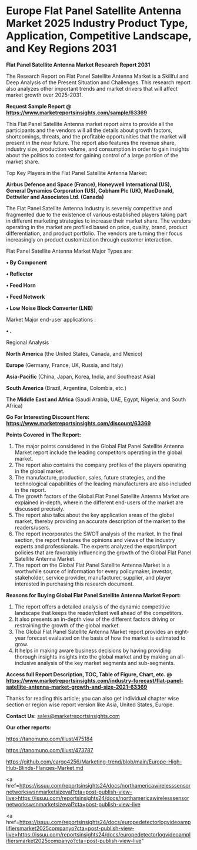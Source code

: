  # Europe Flat Panel Satellite Antenna Market 2025 Industry Product Type, Application, Competitive Landscape, and Key Regions 2031

<strong>Flat Panel Satellite Antenna Market Research Report 2031</strong>

The Research Report on Flat Panel Satellite Antenna Market is a Skillful and Deep Analysis of the Present Situation and Challenges. This research report also analyzes other important trends and market drivers that will affect market growth over 2025-2031.

<strong>Request Sample Report @ <a href=https://www.marketreportsinsights.com/sample/63369>https://www.marketreportsinsights.com/sample/63369</a></strong>

This Flat Panel Satellite Antenna market report aims to provide all the participants and the vendors will all the details about growth factors, shortcomings, threats, and the profitable opportunities that the market will present in the near future. The report also features the revenue share, industry size, production volume, and consumption in order to gain insights about the politics to contest for gaining control of a large portion of the market share.

Top Key Players in the Flat Panel Satellite Antenna Market:

<strong>Airbus Defence and Space (France), Honeywell International (US), General Dynamics Corporation (US), Cobham Plc (UK), MacDonald, Dettwiler and Associates Ltd. (Canada)</strong>

The Flat Panel Satellite Antenna Industry is severely competitive and fragmented due to the existence of various established players taking part in different marketing strategies to increase their market share. The vendors operating in the market are profiled based on price, quality, brand, product differentiation, and product portfolio. The vendors are turning their focus increasingly on product customization through customer interaction.

Flat Panel Satellite Antenna Market Major Types are:

<strong>• By Component

• Reflector

• Feed Horn

• Feed Network

• Low Noise Block Converter (LNB)</strong>

Market Major end-user applications :

<strong>• .</strong>

Regional Analysis

</u><strong><b>North America</b></strong> (the United States, Canada, and Mexico)

<strong><b>Europe </b></strong>(Germany, France, UK, Russia, and Italy)

<strong><b>Asia-Pacific</b></strong> (China, Japan, Korea, India, and Southeast Asia)

<strong><b>South America</b></strong> (Brazil, Argentina, Colombia, etc.)

<strong><b>The Middle East and Africa</b></strong> (Saudi Arabia, UAE, Egypt, Nigeria, and South Africa)

<strong>Go For Interesting Discount Here: <a href=https://www.marketreportsinsights.com/discount/63369>https://www.marketreportsinsights.com/discount/63369</a></strong>

<strong>Points Covered in The Report:</strong>
<ol>
  <li>The major points considered in the Global Flat Panel Satellite Antenna Market report include the leading competitors operating in the global market.</li>
  <li>The report also contains the company profiles of the players operating in the global market.</li>
  <li>The manufacture, production, sales, future strategies, and the technological capabilities of the leading manufacturers are also included in the report.</li>
  <li>The growth factors of the Global Flat Panel Satellite Antenna Market are explained in-depth, wherein the different end-users of the market are discussed precisely.</li>
  <li>The report also talks about the key application areas of the global market, thereby providing an accurate description of the market to the readers/users.</li>
  <li>The report incorporates the SWOT analysis of the market. In the final section, the report features the opinions and views of the industry experts and professionals. The experts analyzed the export/import policies that are favorably influencing the growth of the Global Flat Panel Satellite Antenna Market.</li>
  <li>The report on the Global Flat Panel Satellite Antenna Market is a worthwhile source of information for every policymaker, investor, stakeholder, service provider, manufacturer, supplier, and player interested in purchasing this research document.</li>
</ol>
<strong>Reasons for Buying Global Flat Panel Satellite Antenna Market Report:</strong>

<ol>
  <li>The report offers a detailed analysis of the dynamic competitive landscape that keeps the reader/client well ahead of the competitors.</li>
  <li>It also presents an in-depth view of the different factors driving or restraining the growth of the global market.</li>
  <li>The Global Flat Panel Satellite Antenna Market report provides an eight-year forecast evaluated on the basis of how the market is estimated to grow.</li>
  <li>It helps in making aware business decisions by having providing thorough insights insights into the global market and by making an all-inclusive analysis of the key market segments and sub-segments.</li>
</ol>
<strong>Access full Report Description, TOC, Table of Figure, Chart, etc. @ <a href=https://www.marketreportsinsights.com/industry-forecast/flat-panel-satellite-antenna-market-growth-and-size-2021-63369>https://www.marketreportsinsights.com/industry-forecast/flat-panel-satellite-antenna-market-growth-and-size-2021-63369</a></strong>


Thanks for reading this article; you can also get individual chapter wise section or region wise report version like Asia, United States, Europe.

<strong>Contact Us:</strong>
sales@marketreportsinsights.com

<strong>Our other reports:</strong>

<a href=https://tanomuno.com/illust/475184>https://tanomuno.com/illust/475184</a>

<a href=https://tanomuno.com/illust/473787>https://tanomuno.com/illust/473787</a>

<a href=https://github.com/cargo4256/Marketing-trend/blob/main/Europe-High-Hub-Blinds-Flanges-Market.md>https://github.com/cargo4256/Marketing-trend/blob/main/Europe-High-Hub-Blinds-Flanges-Market.md</a>

<a href=https://issuu.com/reportsinsights24/docs/northamericawirelesssensornetworkswsnmarketsizeval?cta=post-publish-view-live>https://issuu.com/reportsinsights24/docs/northamericawirelesssensornetworkswsnmarketsizeval?cta=post-publish-view-live</a>

<a href=https://issuu.com/reportsinsights24/docs/europedetectorlogvideoamplifiersmarket2025companyo?cta=post-publish-view-live>https://issuu.com/reportsinsights24/docs/europedetectorlogvideoamplifiersmarket2025companyo?cta=post-publish-view-live</a>"
